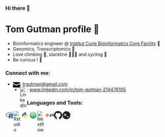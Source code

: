### Hi there 👋

<!--
**tomgutman/tomgutman** is a ✨ _special_ ✨ repository because its `README.md` (this file) appears on your GitHub profile.

Here are some ideas to get you started:

- 🔭 I’m currently working on ...
- 🌱 I’m currently learning ...
- 👯 I’m looking to collaborate on ...
- 🤔 I’m looking for help with ...
- 💬 Ask me about ...
- 📫 How to reach me: ...
- 😄 Pronouns: ...
- ⚡ Fun fact: ...
-->

 # Tom Gutman profile 📜

 - Bioinformatics engineer @ [Institut Curie Bioinformatics Core Facility](https://github.com/bioinfo-pf-curie) 🔬
 - Genomics, Transcriptomics 🧬
 - Love climbing 🧗, slackline 🌳__🚶__🌳 and cycling 🚴
 - Be curious ! 🧐 

 ### Connect with me:

- [<img align="left" alt="email adress" width="22px" src="https://raw.githubusercontent.com/iconic/open-iconic/master/svg/envelope-closed.svg" />](website) : trgutman@gmail.com
- [<img align="left" alt="LinkedIn" width="22px" src="https://cdn.jsdelivr.net/npm/simple-icons@v3/icons/linkedin.svg" />](linkedin) : www.linkedin.com/in/tom-gutman-214476105


### Languages and Tools:

[<img align="left" alt="R" width="26px" src="https://raw.githubusercontent.com/github/explore/80688e429a7d4ef2fca1e82350fe8e3517d3494d/topics/r/r.png" />](R_language)
[<img align="left" alt="Rstudio" width="22px" src="https://cdn.jsdelivr.net/npm/simple-icons@v3/icons/rstudio.svg" />](Rstudio)
[<img align="left" alt="Python" width="26px" src="https://raw.githubusercontent.com/github/explore/80688e429a7d4ef2fca1e82350fe8e3517d3494d/topics/python/python.png" />](Python)
[<img align="left" alt="Atom" width="26px" src="https://raw.githubusercontent.com/github/explore/80688e429a7d4ef2fca1e82350fe8e3517d3494d/topics/atom/atom.png" />](Atom)
[<img align="left" alt="Nextflow" width="26px" src="https://cdn.icon-icons.com/icons2/2148/PNG/512/nextflow_icon_132159.png" />](Nextflow)

[<img align="left" alt="Git" width="26px" src="https://raw.githubusercontent.com/github/explore/80688e429a7d4ef2fca1e82350fe8e3517d3494d/topics/git/git.png" />](git)
[<img align="left" alt="GitHub" width="26px" src="https://raw.githubusercontent.com/github/explore/78df643247d429f6cc873026c0622819ad797942/topics/github/github.png" />](github)
[<img align="left" alt="Terminal" width="26px" src="https://raw.githubusercontent.com/github/explore/80688e429a7d4ef2fca1e82350fe8e3517d3494d/topics/terminal/terminal.png" />](bash)

